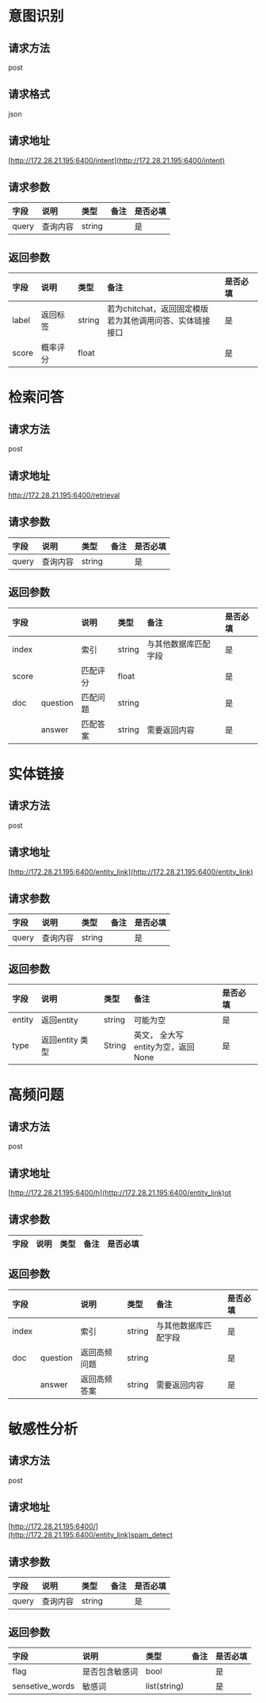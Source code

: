 # 意图识别

## 请求方法

post

## 请求格式

json

## 请求地址

[http://172.28.21.195:6400/intent](http://172.28.21.195:6400/intent)

## 请求参数

|字段|说明|类型|备注|是否必填|
|:----|:----|:----|:----|:----|
|query|查询内容|string|    |是|

## 返回参数

|字段|说明|类型|备注|是否必填|
|:----|:----|:----|:----|:----|
|label|返回标签|string|若为chitchat，返回固定模版<br>若为其他调用问答、实体链接接口|是|
|score|概率评分|float|    |是|

# 检索问答

## 请求方法

post

## 请求地址

http://172.28.21.195:6400/retrieval

## 请求参数

|字段|说明|类型|备注|是否必填|
|:----|:----|:----|:----|:----|
|query|查询内容|string|    |是|

## 返回参数

|字段|    |说明|类型|备注|是否必填|
|:----|:----|:----|:----|:----|:----|
|index|    |索引|string|与其他数据库匹配字段|是|
|score|    |匹配评分|float|    |是|
|doc|question|匹配问题|string|    |是|
|    |answer|匹配答案|string|需要返回内容|是|

# 实体链接

## 请求方法

post

## 请求地址

[http://172.28.21.195:6400/entity_link](http://172.28.21.195:6400/entity_link)

## 请求参数

|字段|说明|类型|备注|是否必填|
|:----|:----|:----|:----|:----|
|query|查询内容|string|    |是|

## 返回参数

|字段|说明|类型|备注|是否必填|
|:----|:----|:----|:----|:----|
|entity|返回entity|string|可能为空|是|
|type|返回entity 类型|String|英文， 全大写<br>entity为空，返回None|是|

# 高频问题

## 请求方法

post

## 请求地址

[http://172.28.21.195:6400/h](http://172.28.21.195:6400/entity_link)ot

## 请求参数

|字段|说明|类型|备注|是否必填|
|:----|:----|:----|:----|:----|

## 返回参数

|字段|    |说明|类型|备注|是否必填|
|:----|:----|:----|:----|:----|:----|
|index|    |索引|string|与其他数据库匹配字段|是|
|doc|question|返回高频问题|string|    |是|
|    |answer|返回高频答案|string|需要返回内容|是|

# 敏感性分析

## 请求方法

post

## 请求地址

[http://172.28.21.195:6400/](http://172.28.21.195:6400/entity_link)spam_detect

## 请求参数

|字段|说明|类型|备注|是否必填|
|:----|:----|:----|:----|:----|
|query|查询内容|string|    |是|

## 返回参数

|字段|说明|类型|备注|是否必填|
|:----|:----|:----|:----|:----|
|flag|是否包含敏感词|bool|    |是|
|sensetive_words|敏感词|list(string)|    |是|


